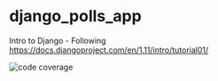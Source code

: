 # django_polls_app
Intro to Django -  Following https://docs.djangoproject.com/en/1.11/intro/tutorial01/

![code coverage](https://cdn.rawgit.com/brettgoss/django_polls_app/dev/coverage.svg)
